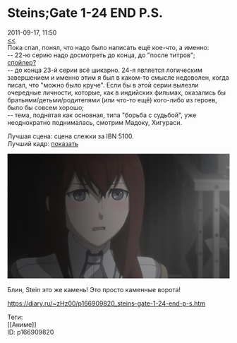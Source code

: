 Steins;Gate 1-24 END P.S.
==========================

   
 2011-09-17, 11:50   
   [<<](Steins;Gate%201-24%20END)    
 Пока спал, понял, что надо было написать ещё кое-что, а именно:   
 -- 22-ю серию надо досмотреть до конца, до "после титров";   
  [спойлер?](https://zHz00.diary.ru/p166909820.htm?index=1#linkmore166909820m1)      
 -- до конца 23-й серии всё шикарно. 24-я является логическим завершением и именно этим я был в каком-то смысле недоволен, когда писал, что "можно было круче". Если бы в этой серии вылезли очередные личности, которые, как в индийских фильмах, оказались бы братьями/детьми/родителями (или что-то ещё) кого-либо из героев, было бы совсем хорошо;   
 -- тема, поднятая как основная, типа "борьба с судьбой", уже неоднократно поднималась, смотрим Мадоку, Хигураси.   
     
 Лучшая сцена: сцена слежки за IBN 5100.   
 Лучший кадр:  [показать](https://zHz00.diary.ru/p166909820.htm?index=2#linkmore166909820m2)      
   
   [![](pics/9d591b6a32b6t.jpg)](http://radikal.ru/fp/y77vmg90e43bz)       
   
 Блин, Stein это же камень! Это просто каменные ворота!   
    
 <https://diary.ru/~zHz00/p166909820_steins-gate-1-24-end-p-s.htm>   
   
 Теги:   
 [[Аниме]]   
 ID: p166909820